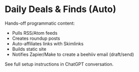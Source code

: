 # Daily Deals & Finds (Auto)

Hands-off programmatic content:
- Pulls RSS/Atom feeds
- Creates roundup posts
- Auto-affiliates links with Skimlinks
- Builds static site
- Notifies Zapier/Make to create a beehiiv email (draft/send)

See full setup instructions in ChatGPT conversation.
